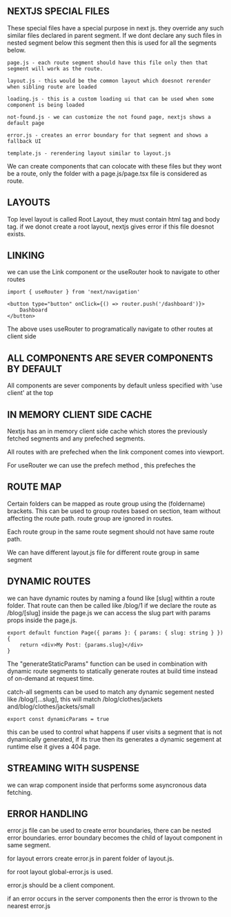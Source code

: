 ## NEXTJS SPECIAL FILES

These special files have a special purpose in next js. they override any such similar files declared in parent segment. If we dont declare any such files in nested segment below this segment then this is used for all the segments below.

    page.js - each route segment should have this file only then that segment will work as the route.

    layout.js - this would be the common layout which doesnot rerender when sibling route are loaded

    loading.js - this is a custom loading ui that can be used when some component is being loaded

    not-found.js - we can customize the not found page, nextjs shows a default page

    error.js - creates an error boundary for that segment and shows a fallback UI

    template.js - rerendering layout similar to layout.js

We can create components that can colocate with these files but they wont be a route, only the folder with a page.js/page.tsx file is considered as route.

## LAYOUTS

Top level layout is called Root Layout, they must contain html tag and body tag. if we donot create a root layout, nextjs
gives error if this file doesnot exists.

## LINKING

we can use the Link component or the useRouter hook to navigate to other routes

    import { useRouter } from 'next/navigation'

    <button type="button" onClick={() => router.push('/dashboard')}>
        Dashboard
    </button>

The above uses useRouter to programatically navigate to other routes at client side

## ALL COMPONENTS ARE SEVER COMPONENTS BY DEFAULT

All components are sever components by default unless specified with 'use client' at the top

## IN MEMORY CLIENT SIDE CACHE

Nextjs has an in memory client side cache which stores the previously fetched segments and any prefeched segments.

All routes with <Link> are prefeched when the link component comes into viewport.

For useRouter we can use the prefech method , this prefeches the

## ROUTE MAP

Certain folders can be mapped as route group using the (foldername) brackets. This can be used to group routes based on section, team without affecting the route path. route group are ignored in routes.

Each route group in the same route segment should not have same route path.

We can have different layout.js file for different route group in same segment

## DYNAMIC ROUTES

we can have dynamic routes by naming a found like [slug] withtin a route folder. That route can then be called like /blog/1 if we declare the route as /blog/[slug] inside the page.js we can access the slug part with params props inside the page.js.

    export default function Page({ params }: { params: { slug: string } }) {
        return <div>My Post: {params.slug}</div>
    }

The "generateStaticParams" function can be used in combination with dynamic route segments to statically generate routes at build time instead of on-demand at request time.

catch-all segments can be used to match any dynamic segement nested like /blog/[...slug], this will match /blog/clothes/jackets and/blog/clothes/jackets/small

    export const dynamicParams = true

this can be used to control what happens if user visits a segment that is not dynamically generated, if its true then its generates a dynamic segement at runtime else it gives a 404 page.

## STREAMING WITH SUSPENSE

we can wrap component inside <Suspense> that performs some asyncronous data fetching.

## ERROR HANDLING

error.js file can be used to create error boundaries, there can be nested error boundaries. error boundary becomes the child of layout component in same segment.

for layout errors create error.js in parent folder of layout.js.

for root layout global-error.js is used.

error.js should be a client component.

if an error occurs in the server components then the error is thrown to the nearest error.js
